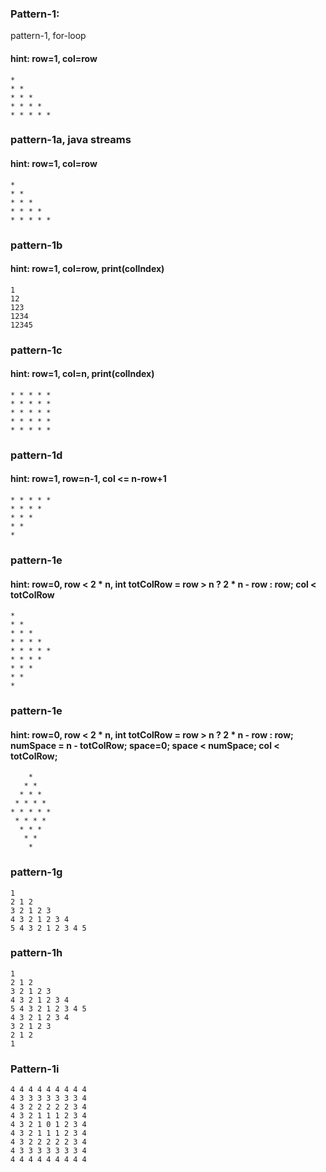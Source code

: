 ### Pattern-1: 
pattern-1, for-loop

#### hint: row=1, col=row

```
*
* *
* * * 
* * * * 
* * * * * 
```
### pattern-1a, java streams
#### hint: row=1, col=row
```
*
* *
* * * 
* * * * 
* * * * * 
```

### pattern-1b
#### hint: row=1, col=row, print(colIndex)
```
1
12
123
1234
12345
```
### pattern-1c
#### hint: row=1, col=n, print(colIndex)
```
* * * * * 
* * * * * 
* * * * * 
* * * * * 
* * * * *
``` 

### pattern-1d
#### hint: row=1, row=n-1, col <= n-row+1
```
* * * * * 
* * * * 
* * * 
* *
*
```

### pattern-1e
#### hint: row=0, row < 2 * n, int totColRow = row > n ? 2 * n - row : row; col < totColRow
```
*
* *
* * * 
* * * * 
* * * * * 
* * * * 
* * * 
* *
*
```

### pattern-1e
#### hint: row=0, row < 2 * n, int totColRow = row > n ? 2 * n - row : row; numSpace = n - totColRow; space=0; space < numSpace; col < totColRow;
```
    * 
   * *
  * * * 
 * * * * 
* * * * * 
 * * * * 
  * * * 
   * *
    * 
```
### pattern-1g
```
1
2 1 2
3 2 1 2 3
4 3 2 1 2 3 4
5 4 3 2 1 2 3 4 5
```
### pattern-1h
```
1
2 1 2
3 2 1 2 3
4 3 2 1 2 3 4
5 4 3 2 1 2 3 4 5
4 3 2 1 2 3 4
3 2 1 2 3
2 1 2
1
```
### Pattern-1i
```
4 4 4 4 4 4 4 4 4
4 3 3 3 3 3 3 3 4
4 3 2 2 2 2 2 3 4
4 3 2 1 1 1 2 3 4
4 3 2 1 0 1 2 3 4
4 3 2 1 1 1 2 3 4
4 3 2 2 2 2 2 3 4
4 3 3 3 3 3 3 3 4
4 4 4 4 4 4 4 4 4 
```